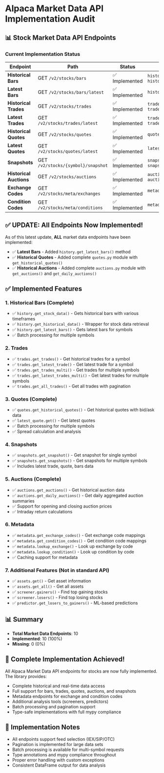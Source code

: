 # Alpaca Market Data API Implementation Audit

## 📊 Stock Market Data API Endpoints

### Current Implementation Status

| Endpoint | Path | Status | Implementation |
|----------|------|--------|----------------|
| **Historical Bars** | GET `/v2/stocks/bars` | ✅ Implemented | `history.get_stock_data()`, `history.get_historical_data()` |
| **Latest Bars** | GET `/v2/stocks/bars/latest` | ✅ Implemented | `history.get_latest_bars()` |
| **Historical Trades** | GET `/v2/stocks/trades` | ✅ Implemented | `trades.get_trades()`, `trades.get_trades_multi()` |
| **Latest Trades** | GET `/v2/stocks/trades/latest` | ✅ Implemented | `trades.get_latest_trade()`, `trades.get_latest_trades_multi()` |
| **Historical Quotes** | GET `/v2/stocks/quotes` | ✅ Implemented | `quotes.get_historical_quotes()` |
| **Latest Quotes** | GET `/v2/stocks/quotes/latest` | ✅ Implemented | `latest_quote.get()` |
| **Snapshots** | GET `/v2/stocks/{symbol}/snapshot` | ✅ Implemented | `snapshots.get_snapshot()`, `snapshots.get_snapshots()` |
| **Historical Auctions** | GET `/v2/stocks/auctions` | ✅ Implemented | `auctions.get_auctions()`, `auctions.get_daily_auctions()` |
| **Exchange Codes** | GET `/v2/stocks/meta/exchanges` | ✅ Implemented | `metadata.get_exchange_codes()` |
| **Condition Codes** | GET `/v2/stocks/meta/conditions` | ✅ Implemented | `metadata.get_condition_codes()` |

## ✅ UPDATE: All Endpoints Now Implemented!

As of this latest update, **ALL** market data endpoints have been implemented:
- ✅ **Latest Bars** - Added `history.get_latest_bars()` method
- ✅ **Historical Quotes** - Added complete `quotes.py` module with `get_historical_quotes()`
- ✅ **Historical Auctions** - Added complete `auctions.py` module with `get_auctions()` and `get_daily_auctions()`

## ✅ Implemented Features

### 1. Historical Bars (Complete)
- ✅ `history.get_stock_data()` - Gets historical bars with various timeframes
- ✅ `history.get_historical_data()` - Wrapper for stock data retrieval
- ✅ `history.get_latest_bars()` - Gets latest bars for symbols
- ✅ Batch processing for multiple symbols

### 2. Trades
- ✅ `trades.get_trades()` - Get historical trades for a symbol
- ✅ `trades.get_latest_trade()` - Get latest trade for a symbol
- ✅ `trades.get_trades_multi()` - Get trades for multiple symbols
- ✅ `trades.get_latest_trades_multi()` - Get latest trades for multiple symbols
- ✅ `trades.get_all_trades()` - Get all trades with pagination

### 3. Quotes (Complete)
- ✅ `quotes.get_historical_quotes()` - Get historical quotes with bid/ask data
- ✅ `latest_quote.get()` - Get latest quotes
- ✅ Batch processing for multiple symbols
- ✅ Spread calculation and analysis

### 4. Snapshots
- ✅ `snapshots.get_snapshot()` - Get snapshot for single symbol
- ✅ `snapshots.get_snapshots()` - Get snapshots for multiple symbols
- ✅ Includes latest trade, quote, bars data

### 5. Auctions (Complete)
- ✅ `auctions.get_auctions()` - Get historical auction data
- ✅ `auctions.get_daily_auctions()` - Get daily aggregated auction summaries
- ✅ Support for opening and closing auction prices
- ✅ Intraday return calculations

### 6. Metadata
- ✅ `metadata.get_exchange_codes()` - Get exchange code mappings
- ✅ `metadata.get_condition_codes()` - Get condition code mappings
- ✅ `metadata.lookup_exchange()` - Look up exchange by code
- ✅ `metadata.lookup_condition()` - Look up condition by code
- ✅ Caching support for metadata

### 7. Additional Features (Not in standard API)
- ✅ `assets.get()` - Get asset information
- ✅ `assets.get_all()` - Get all assets
- ✅ `screener.gainers()` - Find top gaining stocks
- ✅ `screener.losers()` - Find top losing stocks
- ✅ `predictor.get_losers_to_gainers()` - ML-based predictions

## 📊 Summary

- **Total Market Data Endpoints**: 10
- **Implemented**: 10 (100%)
- **Missing**: 0 (0%)

## 🎉 Complete Implementation Achieved!

All Alpaca Market Data API endpoints for stocks are now fully implemented. The library provides:
- Complete historical and real-time data access
- Full support for bars, trades, quotes, auctions, and snapshots
- Metadata endpoints for exchange and condition codes
- Additional analysis tools (screeners, predictors)
- Batch processing and pagination support
- Type-safe implementations with full mypy compliance

## 📝 Implementation Notes

- All endpoints support feed selection (IEX/SIP/OTC)
- Pagination is implemented for large data sets
- Batch processing is available for multi-symbol requests
- Type annotations and mypy compliance throughout
- Proper error handling with custom exceptions
- Consistent DataFrame output for data analysis
